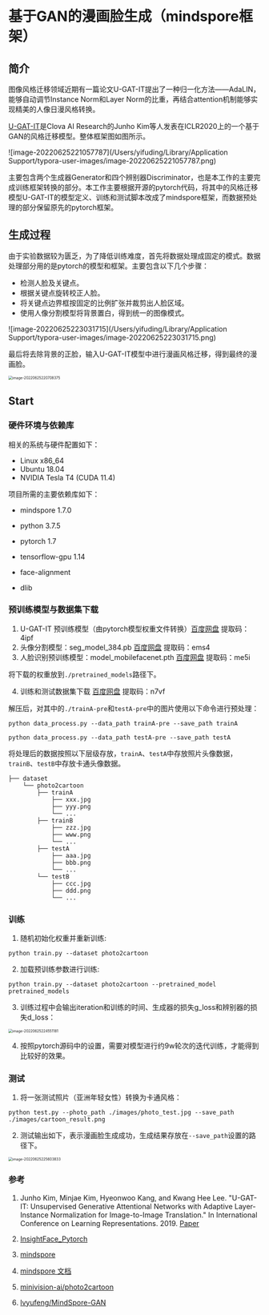 # 基于GAN的漫画脸生成（mindspore框架）

## 简介
图像风格迁移领域近期有一篇论文U-GAT-IT提出了一种归一化方法——AdaLIN，能够自动调节Instance Norm和Layer Norm的比重，再结合attention机制能够实现精美的人像日漫风格转换。

[U-GAT-IT](https://arxiv.org/pdf/1907.10830.pdf)是Clova AI Research的Junho Kim等人发表在ICLR2020上的一个基于GAN的风格迁移模型。整体框架图如图所示。

![image-20220625221057787](/Users/yifuding/Library/Application Support/typora-user-images/image-20220625221057787.png)

主要包含两个生成器Generator和四个辨别器Discriminator，也是本工作的主要完成训练框架转换的部分。本工作主要根据开源的pytorch代码，将其中的风格迁移模型U-GAT-IT的模型定义、训练和测试脚本改成了mindspore框架，而数据预处理的部分保留原先的pytorch框架。

## 生成过程

由于实验数据较为匮乏，为了降低训练难度，首先将数据处理成固定的模式。数据处理部分用的是pytorch的模型和框架。主要包含以下几个步骤：

- 检测人脸及关键点。
- 根据关键点旋转校正人脸。
- 将关键点边界框按固定的比例扩张并裁剪出人脸区域。
- 使用人像分割模型将背景置白，得到统一的图像模式。

![image-20220625223031715](/Users/yifuding/Library/Application Support/typora-user-images/image-20220625223031715.png)

最后将去除背景的正脸，输入U-GAT-IT模型中进行漫画风格迁移，得到最终的漫画脸。

<img src="/Users/yifuding/Library/Application Support/typora-user-images/image-20220625220708375.png" alt="image-20220625220708375" style="zoom:50%;" />


## Start

### 硬件环境与依赖库

相关的系统与硬件配置如下：

- Linux x86_64
- Ubuntu 18.04
- NVIDIA Tesla T4 (CUDA 11.4)

项目所需的主要依赖库如下：

- mindspore 1.7.0

- python 3.7.5
- pytorch 1.7
- tensorflow-gpu 1.14
- face-alignment
- dlib



### 预训练模型与数据集下载

1. U-GAT-IT 预训练模型（由pytorch模型权重文件转换）[百度网盘](https://pan.baidu.com/s/1FvuCCwFunaNP_3gAaru4pg) 提取码：4ipf
2. 头像分割模型：seg_model_384.pb [百度网盘](https://pan.baidu.com/s/1wLgUwTIXYFTLjGqoXisjrA) 提取码：ems4
3. 人脸识别预训练模型：model_mobilefacenet.pth  [百度网盘](https://pan.baidu.com/s/1nsf-4GXt_Ol16rALlb8iww) 提取码：me5i

将下载的权重放到`./pretrained_models`路径下。

4. 训练和测试数据集下载 [百度网盘](https://pan.baidu.com/s/13yehDbGjuZ8p-ijNjEk9Cw) 提取码：n7vf

解压后，对其中的`./trainA-pre`和`testA-pre`中的图片使用以下命令进行预处理：

```shell
python data_process.py --data_path trainA-pre --save_path trainA

python data_process.py --data_path testA-pre --save_path testA
```

将处理后的数据按照以下层级存放，`trainA`、`testA`中存放照片头像数据，`trainB`、`testB`中存放卡通头像数据。

```
├── dataset
    └── photo2cartoon
        ├── trainA
            ├── xxx.jpg
            ├── yyy.png
            └── ...
        ├── trainB
            ├── zzz.jpg
            ├── www.png
            └── ...
        ├── testA
            ├── aaa.jpg 
            ├── bbb.png
            └── ...
        └── testB
            ├── ccc.jpg 
            ├── ddd.png
            └── ...
```

### 训练

1. 随机初始化权重并重新训练:

```shell
python train.py --dataset photo2cartoon
```

2. 加载预训练参数进行训练:

```shell
python train.py --dataset photo2cartoon --pretrained_model pretrained_models
```

3. 训练过程中会输出iteration和训练的时间、生成器的损失g_loss和辨别器的损失d_loss：

<img src="/Users/yifuding/Library/Application Support/typora-user-images/image-20220625224551181.png" alt="image-20220625224551181" style="zoom:50%;" />

4. 按照pytorch源码中的设置，需要对模型进行约9w轮次的迭代训练，才能得到比较好的效果。



### 测试

1. 将一张测试照片（亚洲年轻女性）转换为卡通风格：

```shell
python test.py --photo_path ./images/photo_test.jpg --save_path ./images/cartoon_result.png
```

2. 测试输出如下，表示漫画脸生成成功，生成结果存放在`--save_path`设置的路径下。

<img src="/Users/yifuding/Library/Application Support/typora-user-images/image-20220625225603833.png" alt="image-20220625225603833" style="zoom:50%;" />



### 参考

1. Junho Kim, Minjae Kim, Hyeonwoo Kang, and Kwang Hee Lee. "U-GAT-IT: Unsupervised Generative Attentional Networks with Adaptive Layer-Instance Normalization for Image-to-Image Translation." In International Conference on Learning Representations. 2019. [Paper](https://arxiv.org/abs/1907.10830)

2. [InsightFace_Pytorch](https://github.com/TreB1eN/InsightFace_Pytorch)

3. [mindspore](https://github.com/mindspore-ai/mindspore/tree/master)  

4. [mindspore 文档](https://mindspore.cn/docs/zh-CN/r1.7/index.html)

5. [minivision-ai/photo2cartoon](https://github.com/minivision-ai/photo2cartoon) 

6. [lvyufeng/MindSpore-GAN](https://github.com/lvyufeng/MindSpore-GAN/tree/master)

